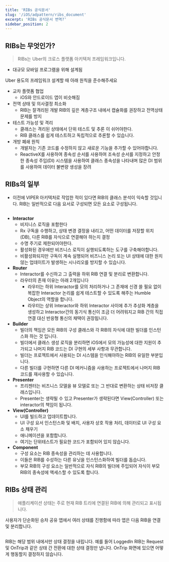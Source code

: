 ```yaml
---
title: 'RIBs 공식문서'
slug: '/iOS/adpattern/ribs_document'
excerpt: 'RIBs 공식문서 변역?'
sidebar_position: 2
---
```


## RIBs는 무엇인가?

> RIBs는 Uber의 크로스 플랫폼 아키텍처 프레임워크입니다.
> 
- 대규모 모바일 프로그램을 위해 설계됨

Uber 용도의 프레임워크 설계할 때 아래 원칙을 준수해주세요

- 교차 플랫폼 협업
    - iOS와 안드로이드 앱이 비슷해짐
- 전역 상태 및 의사결정 최소화
    - RIB는 잘격리된 개발 RIB의 깊은 계층구조 내에서 캡슐화를 권장하고 전역상태 문제를 방지
- 테스트 가능성 및 격리
    - 클래스는 격리된 상태에서 단위 테스트 및 추론 이 쉬어야한다.
    - RIB 클래스를 쉽게 테스트하고 독립적으로 추론할 수 있습니다.
- 개방 폐쇄 원칙
    - 개발자는 기존 코드를 수정하지 않고 새로운 기능을 추가할 수 있어야합니다.
    - ReactiveX를 사용하여 종속성 순서를 사용하여 조속성 순서를 지정하고 안정한 종속성 주입(DI) 시스템을 사용하여 클래스 종속성을 나타내며 많은 DI 범위를 사용하여 데이터 불변량 생성을 장려
    

## RIBs의 일부

- 이전에 VIPER 아키텍처로 작업한 적이 있다면 RIB의 클래스 분석이 익숙할 것입니다. RIB는 일반적으로 다음 요서로 구성되면 모든 요소로 구성됩니다.

<img src="https://i.imghippo.com/files/kbLYC1722900997.png" alt="" border="0"/>

    
- **Interactor**
    - 비지니스 로직을 포함한다
    - Rx 구독을 수행하고, 상태 변경 결정을 내리고, 어떤 데이터를 저장할 위치(DB), 다른 RIB를 자식으로 연결해야 하는지 결정
    - 수명 주기로 제한되어야한다.
    - 활성화된 경우에만 비즈니스 로직이 실행되도록하는 도구를 구축해야합니다.
    - 비활성화되지만 구독이 계속 실행되어 비즈니스 논리 또는 UI 상태에 대한 원치 않는 업데이트가 발생하는 시나리오를 방지할 수 있습니다.
- **Router**
    - Interactor를 수신하고 그 출력을 하위 RIB 연결 및 분리로 변환합니다.
    - 라우터의 존재 이유는 아래 2개입니다
        - 라우터는 하위 Interactor를 모의 처리하거나 그 존재에 신경 쓸 필요 없이 복잡한 Interactor 논리를 쉽게 테스트할 수 있도록 해주는 Humble Object의 역할을 합니다.
        - 라우터는 상위 Interactor와 하위 Interactor 사이에 추가 추상화 계층을 생성하고 Interactor간의 동기식 통신이 조금 더 어려워지고 RIB 간의 직접 연결 대신 반응형 통신의 채택이 권장됩니다.
- **Builder**
    - 빌더의 책임은 모든 RIB의 구성 클래스와 각 RIB의 자식에 대한 빌더를 인스턴스화 하는 것 입니다.
    - 빌더에서 클래스 생성 로직을 분리하면 iOS에서 모의 가능성에 대한 지원이 추가되고 나머지 RIB 코드는 DI 구현의 세부 사항과 무관합니다.
    - 빌더는 프로젝트에서 사용되는 DI 시스템을 인식해야하는 RIB의 유일한 부분입니다.
    - 다른 빌더를 구현하면 다른 DI 메커니즘을 사용하는 프로젝트에서 나머지 RIB 코드를 재사용할 수 있습니다.
- **Presenter**
    - 프리젠터는 비즈니스 모델을 뷰 모델로 또는 그 반대로 변환하는 상태 비저장 클래스입니다.
    - Presenter는 생략될 수 있고 Presenter가 생략된다면 View(Controller) 또는 interactor의 책임이 됩니다.
- **View(Controller)**
    - UI를 빌드하고 업데이트합니다.
    - UI 구성 요서 인스턴스화 및 배치, 사용자 상호 작용 처리, 데이터로 UI 구성 요소 채우기
    - 애니메이션을 포함합니다.
    - 여기는 단위테스트가 필요한 코드가 포함되어 있지 않습니다.
- **Component**
    - 구성 요소는 RIB 종속성을 관리하는 데 사용합니다.
    - 이들은 RIB를 수성하는 다른 유닛을 인스턴스화하여 빌더를 돕습니다.
    - 부모 RIB의 구성 요소는 일반적으로 자식 RIB의 빌더에 주입되어 자식이 부모 RIB의 종속성에 액세스할 수 있도록 합니다.

## RIBs 상태 관리

> 애플리케이션 상태는 주로 현재 RIB 트리에 연결된 RIB에 의해 관리되고 표시됩니다.
> 

사용자가 단순화된 승차 공유 앱에서 여러 상태를 진행함에 따라 앱은 다음 RIB을 연결 및 분리합니다.

<img src="https://i.imghippo.com/files/eozvm1722901087.png" alt="" border="0"/>

RIB는 해당 범위 내에서만 상태 결정을 내립니다.
예를 들어 Loggedln RIB는 Request 및 OnTrip과 같은 상태 간 전환에 대한 상태 결정만 냅니다.
OnTrip 화면에 있으면 어떻게 행동할지 결정하지 않습니다.
